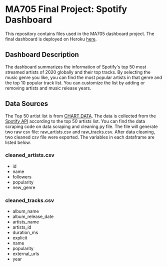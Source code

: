 # MA705 Final Project: Spotify Dashboard

This repository contains files used in the MA705 dashboard project. The final dashboard is deployed on Heroku [here](https://xiaoshuang.herokuapp.com/).

## Dashboard Description

The dashboard summarizes the information of Spotify's top 50 most streamed artists of 2020 globally and their top tracks. By selecting the music genre you like, you can find the most popular artists in that genre and the top 10 popular track list. You can customize the list by adding or removing artists and music release years.

## Data Sources

The Top 50 artist list is from [CHART DATA](https://chartdata.org/2020/12/02/spotifys-top-50-artists-of-2020/).
The data is collected from the [Spotify API](https://developer.spotify.com/documentation/web-api/reference/#category-artists) according to the top 50 artists list. You can find the data scraping code on data scraping and cleaning.py file. The file will generate two raw csv file: raw_artists.csv and raw_tracks.csv. After data cleaning, two cleaned csv file were exported. The variables in each dataframe are listed below.


### cleaned_artists.csv

- id
- name
- followers
- popularity
- new_genre

### cleaned_tracks.csv

- album_name	
- album_release_date
- artists_name
- artists_id
- duration_ms
- explicit	
- name
- popularity
- external_urls
- year
